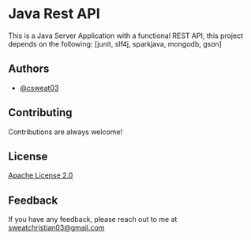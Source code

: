 # Java Rest API

This is a Java Server Application with a functional REST API, this project depends on the following: [junit, slf4j, sparkjava, mongodb, gson]

## Authors

- [@csweat03](https://www.github.com/csweat03)

## Contributing

Contributions are always welcome!

## License

[Apache License 2.0](https://choosealicense.com/licenses/apache-2.0/)


## Feedback

If you have any feedback, please reach out to me at sweatchristian03@gmail.com
